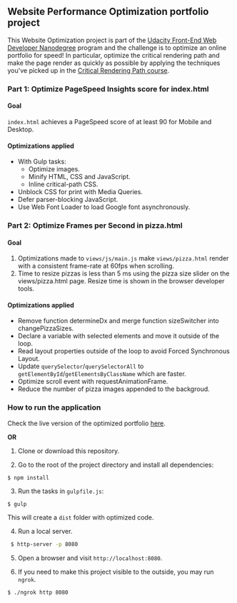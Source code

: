 ## Website Performance Optimization portfolio project

This Website Optimization project is part of the [Udacity Front-End Web Developer Nanodegree][1] program and the challenge is to optimize an online portfolio for speed! In particular, optimize the critical rendering path and make the page render as quickly as possible by applying the techniques you've picked up in the [Critical Rendering Path course][2].

### Part 1: Optimize PageSpeed Insights score for index.html

#### Goal

`index.html` achieves a PageSpeed score of at least 90 for Mobile and Desktop.

#### Optimizations applied

- With Gulp tasks:
  - Optimize images.
  - Minify HTML, CSS and JavaScript.
  - Inline critical-path CSS.
- Unblock CSS for print with Media Queries.
- Defer parser-blocking JavaScript.
- Use Web Font Loader to load Google font asynchronously.

### Part 2: Optimize Frames per Second in pizza.html

#### Goal

1. Optimizations made to `views/js/main.js` make `views/pizza.html` render with a consistent frame-rate at 60fps when scrolling.
2. Time to resize pizzas is less than 5 ms using the pizza size slider on the views/pizza.html page. Resize time is shown in the browser developer tools.

#### Optimizations applied

- Remove function determineDx and merge function sizeSwitcher into changePizzaSizes.
- Declare a variable with selected elements and move it outside of the loop.
- Read layout properties outside of the loop to avoid Forced Synchronous Layout.
- Update `querySelector`/`querySelectorAll` to `getElementById`/`getElementsByClassName` which are faster.
- Optimize scroll event with requestAnimationFrame.
- Reduce the number of pizza images appended to the backgroud.

### How to run the application

Check the live version of the optimized portfolio [here][3].

**OR**

1. Clone or download this repository.

2. Go to the root of the project directory and install all dependencies:

```
$ npm install
```

3. Run the tasks in `gulpfile.js`:

```
$ gulp
```

This will create a `dist` folder with optimized code.

4. Run a local server.

```bash
 $ http-server -p 8080
```

5. Open a browser and visit `http://localhost:8080`.

6. If you need to make this project visible to the outside, you may run `ngrok`.

  ``` bash
 $ ./ngrok http 8080
  ```

[1]: https://www.udacity.com/course/front-end-web-developer-nanodegree--nd001
[2]: https://www.udacity.com/course/ud884
[3]: https://ino1sr.github.io/udacity-website-optimization/dist/index.html
